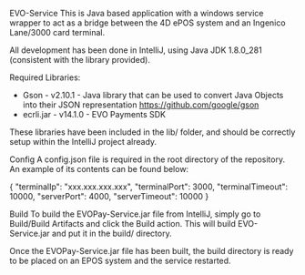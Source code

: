 EVO-Service
This is Java based application with a windows service wrapper to act as a bridge between the 4D ePOS system and an Ingenico Lane/3000 card terminal.

All development has been done in IntelliJ, using Java JDK 1.8.0_281 (consistent with the library provided).

Required Libraries:
* Gson - v2.10.1 - Java library that can be used to convert Java Objects into their JSON representation https://github.com/google/gson
* ecrli.jar - v14.1.0 - EVO Payments SDK

These libraries have been included in the lib/ folder, and should be correctly setup within the IntelliJ project already.

Config
A config.json file is required in the root directory of the repository. An example of its contents can be found below:

{
  "terminalIp": "xxx.xxx.xxx.xxx",
  "terminalPort": 3000,
  "terminalTimeout": 10000,
  "serverPort": 4000,
  "serverTimeout": 10000
}

Build
To build the EVOPay-Service.jar file from IntelliJ, simply go to Build/Build Artifacts and click the Build action. This will build EVO-Service.jar and put it in the build/ directory.

Once the EVOPay-Service.jar file has been built, the build directory is ready to be placed on an EPOS system and the service restarted.

